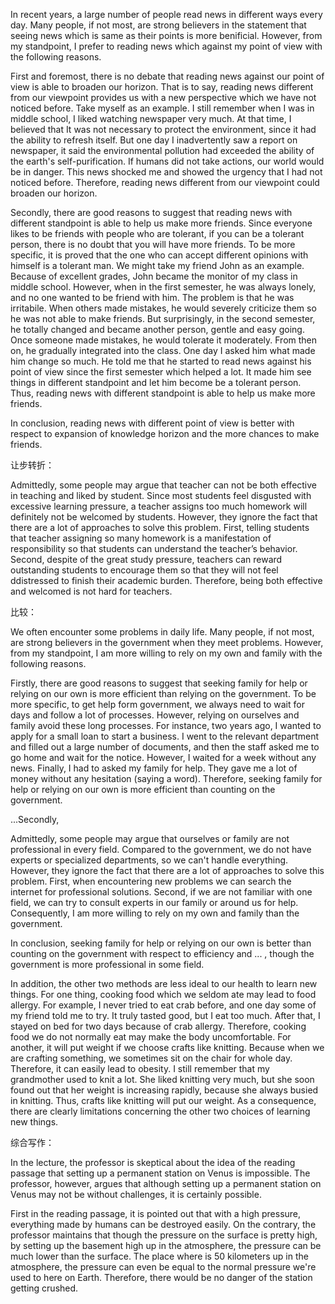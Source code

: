 In recent years, a large number of people read news in different ways every day. Many people, if not most, are strong believers in the statement that seeing news which is same as their points is more benificial. However, from my standpoint, I prefer to reading news which against my point of view with the following reasons.

First and foremost, there is no debate that reading news against our point of view is able to broaden our horizon. That is to say, reading news different from our viewpoint provides us with a new perspective which we have not noticed before. Take myself as an example. I still remember when I was in middle school, I liked watching newspaper very much. At that time, I believed that It was not necessary to protect the environment, since it had the ability to refresh itself. But one day I inadvertently saw a report on newspaper, it said the environmental pollution had exceeded the ability of the earth's self-purification. If humans did not take actions, our world would be in danger. This news shocked me and showed the urgency that I had not noticed before. Therefore, reading news different from our viewpoint could broaden our horizon.



Secondly, there are good reasons to suggest that reading news with different standpoint is able to help us make more friends. Since everyone likes to be friends with people who are tolerant, if you can be a tolerant person, there is no doubt that you will have more friends. To be more specific, it is proved that the one who can accept different opinions with himself is a tolerant man. We might take my friend John as an example. Because of excellent grades, John became the monitor of my class in middle school. However, when in the first semester, he was always lonely, and no one wanted to be friend with him. The problem is that he was irritabile. When others made mistakes, he would severely criticize them so he was not able to make friends. But surprisingly, in the second semester, he totally changed and became another person, gentle and easy going. Once someone made mistakes, he would tolerate it moderately. From then on, he gradually integrated into the class. One day I asked him what made him change so much. He told me that he started to read news against his point of view since the first semester which helped a lot. It made him see things in different standpoint and let him become be a tolerant person. Thus, reading news with different standpoint is able to help us make more friends.

In conclusion, reading news with different  point of view is better with respect to  expansion of knowledge horizon and the more chances to make friends.



让步转折：



Admittedly, some people may argue that teacher can not be both effective in teaching and liked by student. Since most students feel disgusted with excessive learning pressure, a teacher assigns too much homework  will definitely not be welcomed by students. However, they ignore the fact that there are a lot of approaches to solve this problem. First, telling students that teacher assigning so many homework is a manifestation of responsibility so that students can understand the teacher’s behavior. Second, despite of the great study pressure, teachers can reward outstanding students to encourage them so that they will not feel ddistressed to finish their academic burden. Therefore, being both effective and welcomed is not hard for teachers.



比较：

We often encounter some problems in daily life. Many people, if not most, are strong believers in the  government when they meet problems. However, from my standpoint, I am more willing to rely on my own and family with the following reasons.

Firstly, there are good reasons to suggest that seeking family for help or relying on our own is more efficient than relying on the government. To be more specific, to get help form government, we always need to wait for days and follow a lot of processes. However, relying on ourselves and family avoid these long processes. For instance, two years ago, I wanted to apply for a small loan to start a business. I went to the relevant department and filled out a large number of documents, and then the staff asked me to go home and wait for the notice. However, I waited for a week without any news. Finally, I had to asked my family for help. They gave me a lot of money without any hesitation (saying a word). Therefore, seeking family for help or relying on our own is more efficient than counting on the government.

...Secondly,

Admittedly, some people may argue that ourselves or family are not professional in every field. Compared to the government, we do not have experts or specialized departments, so we can't handle everything. However, they ignore the fact that there are a lot of approaches to solve this problem. First, when encountering new problems we can search the internet for professional solutions. Second, if we are not familiar with one field, we can try to consult experts in our family or around us for help. Consequently,  I am more willing to rely on my own and family than the government.

In conclusion, seeking family for help or relying on our own is better than counting on the government with respect to efficiency and ... , though the government is more professional in some field.





In addition, the other two methods are less ideal to our health to learn new things. For one thing, cooking food which we seldom ate may lead to food allergy. For example, I never tried to eat crab before, and one day some of my friend told me to try. It truly tasted good, but I eat too much. After that, I stayed on bed for two days because of crab allergy. Therefore, cooking food we do not normally eat may make the body uncomfortable. For another, it will put weight if we choose crafts like knitting. Because when we are crafting something, we sometimes sit on the chair for whole day. Therefore, it can easily lead to obesity. I still remember that my grandmother used to knit a lot. She liked knitting very much, but she soon found out that her weight is increasing rapidly, because she always busied in knitting. Thus, crafts like knitting will put our weight. As a consequence, there are clearly limitations concerning the other two choices of learning new things.



综合写作：

In the lecture, the professor is skeptical about the idea of the reading passage that setting up a  permanent station on Venus is impossible. The professor, however, argues that  although setting up a permanent station on Venus may not be without challenges, it is certainly possible.

First in the reading passage, it is pointed out that with a high pressure, everything made by humans can be destroyed easily. On the contrary, the professor maintains that though the pressure on the surface is pretty high, by setting up the basement high up in the atmosphere, the pressure can be much lower than the surface. The place where is 50 kilometers up in the atmosphere, the pressure can even be equal to the normal pressure we're used to here on Earth. Therefore, there would be no danger of the station getting crushed.

